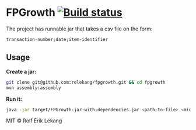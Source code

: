 # FPGrowth [![Build status](https://ci.frigg.io/badges/relekang/fpgrowth/)](https://ci.frigg.io/relekang/fpgrowth/last/)
The project has runnable jar that takes a csv file on the form:
```csv
transaction-number;date;item-identifier
```

## Usage

**Create a jar:**
```bash
git clone git@github.com:relekang/fpgrowth.git && cd fpgrowth
mvn assembly:assembly
```

**Run it:**
```bash
java -jar target/FPGrowth-jar-with-dependencies.jar <path-to-file> <minimum support>
```

MIT © Rolf Erik Lekang

